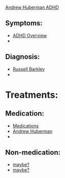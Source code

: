 [Andrew Huberman ADHD](https://www.youtube.com/watch?v=hFL6qRIJZ_Y)
## Symptoms:
*  [ADHD Overview](https://www.youtube.com/watch?v=zDKOU6xevcE)
* 

## Diagnosis:
* [Russell Barkley](https://www.youtube.com/playlist?list=PLKF2Eq0eYbbqt7sfVqWjM_MqyDixzAjmv)
* 

# Treatments:
## Medication:
* [Medications](https://www.youtube.com/playlist?list=PLKF2Eq0eYbbrWLf34RL1T9B27XCUuHCfB)
* [Andrew Huberman](https://www.youtube.com/watch?v=sxgCC4H1dl8)
* 
## Non-medication:
* [maybe?](https://www.youtube.com/playlist?list=PLKF2Eq0eYbbrAb84khUOiMX78pITemgOS)
* [maybe?](https://www.youtube.com/playlist?list=PLKF2Eq0eYbbrNLoJjFpWG_ULGgKfW0muJ)
